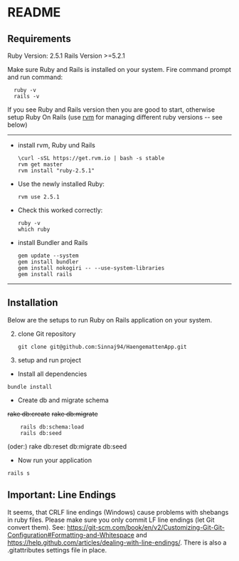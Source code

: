 # README

## Requirements ##
Ruby Version: 2.5.1
Rails Version >=5.2.1


Make sure Ruby and Rails is installed on your system. 
  Fire command prompt and run command:
  
      ruby -v
      rails -v
      
  If you see Ruby and Rails version then you are good to start, otherwise setup Ruby On Rails (use [rvm](https://rvm.io/rvm/install) for managing different ruby versions -- see below)
  ***

  * install rvm, Ruby und Rails
  
        \curl -sSL https://get.rvm.io | bash -s stable
        rvm get master
        rvm install "ruby-2.5.1"
  
  * Use the newly installed Ruby:
   
        rvm use 2.5.1 
  
  * Check this worked correctly:

        ruby -v
        which ruby
  
  * install Bundler and Rails
  
        gem update --system
        gem install bundler
        gem install nokogiri -- --use-system-libraries
        gem install rails
  
  ***

## Installation

Below are the setups to run Ruby on Rails application on your system.

2. clone Git repository

   `git clone git@github.com:Sinnaj94/HaengemattenApp.git`

3. setup and run project

  * Install all dependencies
  
  `bundle install`
  
  * Create db and migrate schema
  
  ~~rake db:create~~
  ~~rake db:migrate~~
  
        rails db:schema:load
		rails db:seed
  (oder:)
        rake db:reset db:migrate db:seed
		
  * Now run your application
  
  `rails s`

## Important: Line Endings ##
It seems, that CRLF line endings (Windows) cause problems with shebangs in ruby files. Please make sure you only commit LF line endings (let Git convert them).
See: https://git-scm.com/book/en/v2/Customizing-Git-Git-Configuration#Formatting-and-Whitespace and https://help.github.com/articles/dealing-with-line-endings/. There is also a .gitattributes settings file in place.
